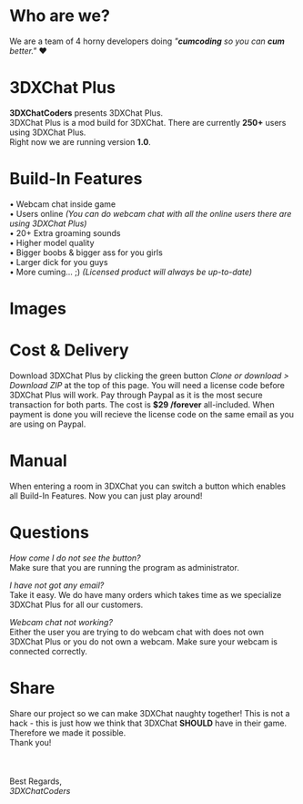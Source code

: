 # Who are we?
We are a team of 4 horny developers doing <i>"<b>cumcoding</b> so you can <b>cum</b> better."</i> &#10084;

# 3DXChat Plus
<b>3DXChatCoders</b> presents 3DXChat Plus.<br>
3DXChat Plus is a mod build for 3DXChat. There are currently <b>250+</b> users using 3DXChat Plus.<br>
Right now we are running version <b>1.0</b>.

# Build-In Features

&#8226; Webcam chat inside game<br>
&#8226; Users online <i>(You can do webcam chat with all the online users there are using 3DXChat Plus)</i><br>
&#8226; 20+ Extra groaming sounds<br>
&#8226; Higher model quality<br>
&#8226; Bigger boobs & bigger ass for you girls<br>
&#8226; Larger dick for you guys<br>
&#8226; More cuming... ;) <i>(Licensed product will always be up-to-date)</i>

# Images

# Cost & Delivery
Download 3DXChat Plus by clicking the green button <i>Clone or download > Download ZIP</i> at the top of this page. You will need a license code before 3DXChat Plus will work. Pay through Paypal as it is the most secure transaction for both parts. The cost is <b>$29 /forever</b> all-included. When payment is done you will recieve the license code on the same email as you are using on Paypal.

# Manual
When entering a room in 3DXChat you can switch a button which enables all Build-In Features. Now you can just play around!

# Questions
<i>How come I do not see the button?</i><br>
Make sure that you are running the program as administrator.

<i>I have not got any email?</i><br>
Take it easy. We do have many orders which takes time as we specialize 3DXChat Plus for all our customers.

<i>Webcam chat not working?</i><br>
Either the user you are trying to do webcam chat with does not own 3DXChat Plus or you do not own a webcam. Make sure your webcam is connected correctly.

# Share
Share our project so we can make 3DXChat naughty together! This is not a hack - this is just how we think that 3DXChat <b>SHOULD</b> have in their game. Therefore we made it possible.<br>
Thank you!
<br>
<br>
<br>
<br>
Best Regards,<br>
<i>3DXChatCoders</i>
